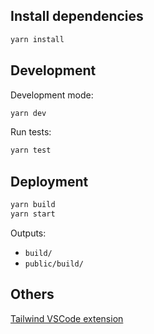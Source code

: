 

## Install dependencies
```sh
yarn install
```

## Development
Development mode:
```sh
yarn dev
```
Run tests:
```sh
yarn test
```

## Deployment

```sh
yarn build
yarn start
```
Outputs:
- `build/`
- `public/build/`


## Others

[Tailwind VSCode extension](https://marketplace.visualstudio.com/items?itemName=bradlc.vscode-tailwindcss)